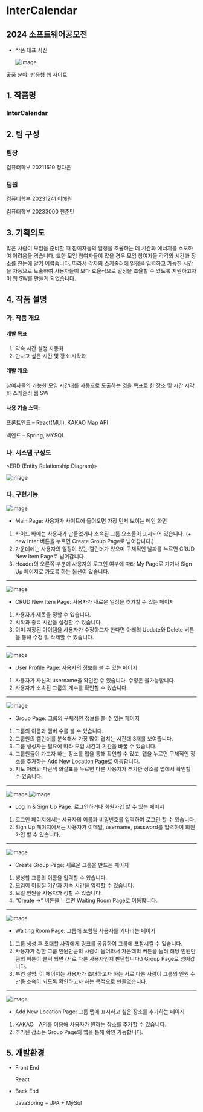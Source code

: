 # InterCalendar 

## 2024 소프트웨어공모전
* 작품 대표 사진
  
  ![image](https://github.com/user-attachments/assets/4b45e833-be6c-4826-80d2-d27fcd0655a3)

출품 분야: 반응형 웹 사이트 

## 1. 작품명
### InterCalendar

## 2. 팀 구성
### 팀장 

컴퓨터학부 20211610 정다은

### 팀원 

컴퓨터학부 20231241 이해원

컴퓨터학부 20233000 천준민

## 3. 기획의도
 많은 사람이 모임을 준비할 때 참여자들의 일정을 조율하는 데 시간과 에너지를 소모하여 어려움을 겪습니다. 또한 모임 참여자들이 많을 경우 모임 참여자들 각각의 시간과 장소를 한눈에 알기 어렵습니다. 따라서 각자의 스케줄러에 일정을 입력하고 가능한 시간을 자동으로 도출하여 사용자들이 보다 효율적으로 일정을 조율할 수 있도록 지원하고자 이 웹 SW를 만들게 되었습니다.

## 4. 작품 설명
### 가. 작품 개요
#### 개발 목표
 1. 약속 시간 설정 자동화
 2. 만나고 싶은 시간 및 장소 시각화


#### 개발 개요: 
참여자들의 가능한 모임 시간대를 자동으로 도출하는 것을 목표로 한 장소 및 시간 시각화 스케줄러 웹 SW


#### 사용 기술 스택:
프론트엔드 – React(MUI), KAKAO Map API

백엔드 – Spring, MYSQL


### 나. 시스템 구성도
 <ERD (Entity Relationship Diagram)>
 
 ![image](https://github.com/user-attachments/assets/9850c8f6-eb01-4fc5-aa58-b452331a67a4)

### 다. 구현기능
![image](https://github.com/user-attachments/assets/11b56a51-dc12-4e42-b0cb-025da89e5b28)

* Main Page: 사용자가 사이트에 들어오면 가장 먼저 보이는 메인 화면
1. 사이드 바에는 사용자가 만들었거나 소속된 그룹 요소들이 표시되어 있습니다. (+ new Inter 버튼을 누르면 Create Group Page로 넘어갑니다.)
2. 가운데에는 사용자의 일정이 있는 캘린더가 있으며 구체적인 날짜를 누르면 CRUD New Item Page로 넘어갑니다.
3. Header의 오른쪽 부분에 사용자의 로그인 여부에 따라 My Page로 가거나 Sign Up 페이지로 가도록 하는 옵션이 있습니다.
---
![image](https://github.com/user-attachments/assets/c222b1d0-488c-4d00-985d-4a26028b339e)

* CRUD New Item Page: 사용자가 새로운 일정을 추가할 수 있는 페이지
1. 사용자가 제목을 정할 수 있습니다.
2. 시작과 종료 시간을 설정할 수 있습니다.
3. 이미 저장된 아이템을 사용자가 수정하고자 한다면 아래의 Update와 Delete 버튼을 통해 수정 및 삭제할 수 있습니다.
---
![image](https://github.com/user-attachments/assets/445a1428-cbf0-49f8-8792-f760a84f2a66)

* User Profile Page: 사용자의 정보를 볼 수 있는 페이지
1. 사용자가 자신의 username을 확인할 수 있습니다. 수정은 불가능합니다.
2. 사용자가 소속된 그룹의 개수를 확인할 수 있습니다.
---
![image](https://github.com/user-attachments/assets/88174b46-42cc-48c4-ae26-f9164cf1a62c)

* Group Page: 그룹의 구체적인 정보를 볼 수 있는 페이지
1. 그룹의 이름과 멤버 수를 볼 수 있습니다.
2. 그룹원의 캘린더를 분석해서 가장 많이 겹치는 시간대 3개를 보여줍니다.
3. 그룹 생성자는 필요에 따라 모임 시간과 기간을 바꿀 수 있습니다.
4. 그룹원들이 가고자 하는 장소를 맵을 통해 확인할 수 있고, 맵을 누르면 구체적인 장소를 추가하는 Add New Location Page로 이동합니다. 
5. 지도 아래의 파란색 화살표를 누르면 다른 사용자가 추가한 장소를 맵에서 확인할 수 있습니다.
---
![image](https://github.com/user-attachments/assets/c6ffcb8e-7a2b-4866-bce8-f2fdc81902fa)
![image](https://github.com/user-attachments/assets/5dcc43b5-166b-487d-9779-96c040602587)

* Log In & Sign Up Page: 로그인하거나 회원가입 할 수 있는 페이지
1. 로그인 페이지에서는 사용자의 이름과 비밀번호를 입력하여 로그인 할 수 있습니다.
2. Sign Up 페이지에서는 사용자가 이메일, username, password를 입력하여 회원가입 할 수 있습니다.
---
![image](https://github.com/user-attachments/assets/da54e224-ab6a-4291-943a-91c01eac0377)

* Create Group Page: 새로운 그룹을 만드는 페이지
1. 생성할 그룹의 이름을 입력할 수 있습니다.
2. 모임이 이뤄질 기간과 지속 시간을 입력할 수 있습니다.
3. 모일 인원을 사용자가 정할 수 있습니다.
4. “Create ->“ 버튼을 누르면 Waiting Room Page로 이동합니다.
---
![image](https://github.com/user-attachments/assets/75c92f21-e2b9-45bf-aba7-7846f2940275)

* Waiting Room Page: 그룹에 포함될 사용자를 기다리는 페이지
1. 그룹 생성 후 초대할 사람에게 링크를 공유하여 그룹에 포함시킬 수 있습니다.
2. 사용자가 정한 그룹 인원만큼의 사람이 들어와서 가운데의 버튼을 눌러 해당 인원만큼의 버튼이 클릭 되면 (서로 다른 사용자인지 판단합니다.) Group Page로 넘어갑니다.
3. 부연 설명: 이 페이지는 사용자가 초대하고자 하는 서로 다른 사람이 그룹의 인원 수만큼 소속이 되도록 확인하고자 하는 목적으로 만들었습니다. 
---
![image](https://github.com/user-attachments/assets/42eaa1b0-2ec1-4059-8955-b8d58fb7c392)

* Add New Location Page: 그룹 맵에 표시하고 싶은 장소를 추가하는 페이지
1. KAKAO　API를 이용해 사용자가 원하는 장소를 추가할 수 있습니다.
2. 추가된 장소는 Group Page의 맵을 통해 확인 가능합니다.

## 5. 개발환경
* Front End
  
  React

* Back End
  
  JavaSpring + JPA + MySql 
